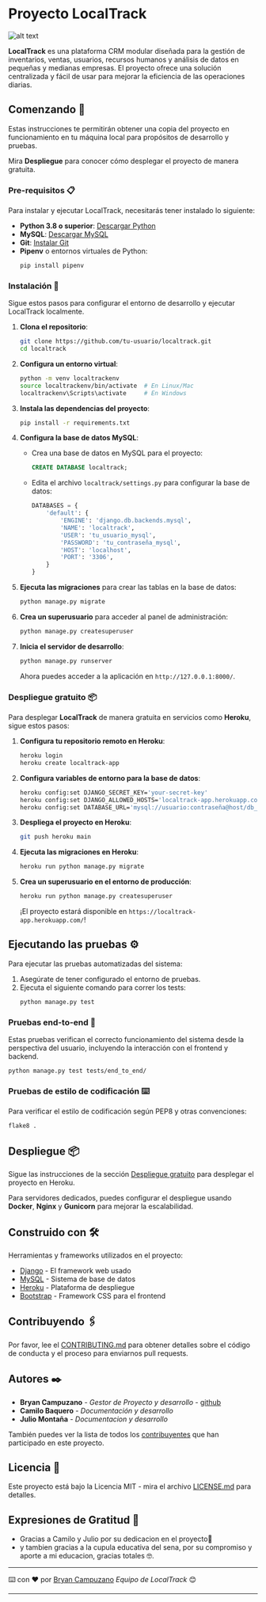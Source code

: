 # Proyecto LocalTrack

![alt text](https://github.com/Bryan-Campuzano/LocalTrack/blob/main/front/static/front/images/logo%20inv.png)

**LocalTrack** es una plataforma CRM modular diseñada para la gestión de inventarios, ventas, usuarios, recursos humanos y análisis de datos en pequeñas y medianas empresas. El proyecto ofrece una solución centralizada y fácil de usar para mejorar la eficiencia de las operaciones diarias.

## Comenzando 🚀

Estas instrucciones te permitirán obtener una copia del proyecto en funcionamiento en tu máquina local para propósitos de desarrollo y pruebas.

Mira **Despliegue** para conocer cómo desplegar el proyecto de manera gratuita.

### Pre-requisitos 📋

Para instalar y ejecutar LocalTrack, necesitarás tener instalado lo siguiente:

- **Python 3.8 o superior**: [Descargar Python](https://www.python.org/downloads/)
- **MySQL**: [Descargar MySQL](https://dev.mysql.com/downloads/)
- **Git**: [Instalar Git](https://git-scm.com/book/en/v2/Getting-Started-Installing-Git)
- **Pipenv** o entornos virtuales de Python: 
  ```bash
  pip install pipenv
  ```

### Instalación 🔧

Sigue estos pasos para configurar el entorno de desarrollo y ejecutar LocalTrack localmente.

1. **Clona el repositorio**:
   ```bash
   git clone https://github.com/tu-usuario/localtrack.git
   cd localtrack
   ```

2. **Configura un entorno virtual**:
   ```bash
   python -m venv localtrackenv
   source localtrackenv/bin/activate  # En Linux/Mac
   localtrackenv\Scripts\activate     # En Windows
   ```

3. **Instala las dependencias del proyecto**:
   ```bash
   pip install -r requirements.txt
   ```

4. **Configura la base de datos MySQL**:
   - Crea una base de datos en MySQL para el proyecto:
     ```sql
     CREATE DATABASE localtrack;
     ```
   - Edita el archivo `localtrack/settings.py` para configurar la base de datos:
     ```python
     DATABASES = {
         'default': {
             'ENGINE': 'django.db.backends.mysql',
             'NAME': 'localtrack',
             'USER': 'tu_usuario_mysql',
             'PASSWORD': 'tu_contraseña_mysql',
             'HOST': 'localhost',
             'PORT': '3306',
         }
     }
     ```

5. **Ejecuta las migraciones** para crear las tablas en la base de datos:
   ```bash
   python manage.py migrate
   ```

6. **Crea un superusuario** para acceder al panel de administración:
   ```bash
   python manage.py createsuperuser
   ```

7. **Inicia el servidor de desarrollo**:
   ```bash
   python manage.py runserver
   ```

   Ahora puedes acceder a la aplicación en `http://127.0.0.1:8000/`.

### Despliegue gratuito 📦

Para desplegar **LocalTrack** de manera gratuita en servicios como **Heroku**, sigue estos pasos:

1. **Configura tu repositorio remoto en Heroku**:
   ```bash
   heroku login
   heroku create localtrack-app
   ```

2. **Configura variables de entorno para la base de datos**:
   ```bash
   heroku config:set DJANGO_SECRET_KEY='your-secret-key'
   heroku config:set DJANGO_ALLOWED_HOSTS='localtrack-app.herokuapp.com'
   heroku config:set DATABASE_URL='mysql://usuario:contraseña@host/db_name'
   ```

3. **Despliega el proyecto en Heroku**:
   ```bash
   git push heroku main
   ```

4. **Ejecuta las migraciones en Heroku**:
   ```bash
   heroku run python manage.py migrate
   ```

5. **Crea un superusuario en el entorno de producción**:
   ```bash
   heroku run python manage.py createsuperuser
   ```

   ¡El proyecto estará disponible en `https://localtrack-app.herokuapp.com/`!

## Ejecutando las pruebas ⚙️

Para ejecutar las pruebas automatizadas del sistema:

1. Asegúrate de tener configurado el entorno de pruebas.
2. Ejecuta el siguiente comando para correr los tests:
   ```bash
   python manage.py test
   ```

### Pruebas end-to-end 🔩

Estas pruebas verifican el correcto funcionamiento del sistema desde la perspectiva del usuario, incluyendo la interacción con el frontend y backend.

```
python manage.py test tests/end_to_end/
```

### Pruebas de estilo de codificación ⌨️

Para verificar el estilo de codificación según PEP8 y otras convenciones:

```
flake8 .
```

## Despliegue 📦

Sigue las instrucciones de la sección [Despliegue gratuito](#despliegue-gratuito) para desplegar el proyecto en Heroku.

Para servidores dedicados, puedes configurar el despliegue usando **Docker**, **Nginx** y **Gunicorn** para mejorar la escalabilidad.

## Construido con 🛠️

Herramientas y frameworks utilizados en el proyecto:

* [Django](https://www.djangoproject.com/) - El framework web usado
* [MySQL](https://www.mysql.com/) - Sistema de base de datos
* [Heroku](https://www.heroku.com/) - Plataforma de despliegue
* [Bootstrap](https://getbootstrap.com/) - Framework CSS para el frontend

## Contribuyendo 🖇️

Por favor, lee el [CONTRIBUTING.md](CONTRIBUTING.md) para obtener detalles sobre el código de conducta y el proceso para enviarnos pull requests.

## Autores ✒️

* **Bryan Campuzano** - *Gestor de Proyecto y desarrollo* - [github](https://github.com/Bryan-Campuzano)
* **Camilo Baquero** - *Documentación y desarrollo* 
* **Julio Montaña** - *Documentacion y desarrollo* 


También puedes ver la lista de todos los [contribuyentes](https://github.com/your/project/contributors) que han participado en este proyecto.

## Licencia 📄

Este proyecto está bajo la Licencia MIT - mira el archivo [LICENSE.md](LICENSE.md) para detalles.

## Expresiones de Gratitud 🎁

* Gracias a Camilo y Julio por su dedicacion en el proyecto📢
* y tambien gracias a la cupula educativa del sena, por su compromiso y aporte a mi educacion, gracias totales 🤓.

---

⌨️ con ❤️ por [Bryan Campuzano](https://github.com/Bryan-Campuzano) *Equipo de LocalTrack* 😊

---
